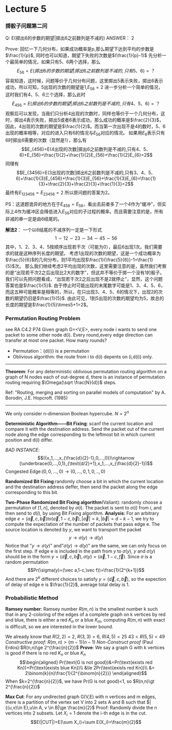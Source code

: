# Lecture 5

### 掷骰子问题第二问
Q: E(掷出6的步数的期望|掷出6之前数列是不减的)
ANSWER： 2

Prove:
回忆一下几何分布，如果成功概率是p,那么期望下达到平均的步数是$\frac{1}{p}$, 同时也可以知道，期望下失败的次数是$(\frac{1}{p}-1)$
先分析一个最简单的情况，如果只有5、6两个选择，那么
$$E_{56}=E(掷出6的步数的期望|掷出6之前数列是不减的,只有5、6)=？$$
容易知道，这时候，问题等价于几何分布问题，这里掷出5表示失败，掷出6表示成功，所以可知，5出现的次数的期望是1,$E_{56}=2$
进一步分析一个简单的情况，这时我们有4、5、6三个选择，那么此时
$$E_{456}=E(掷出6的步数的期望|掷出6之前数列是不减的,只有4、5、6)=？$$
观察后可以发现，当我们只分析4出现的次数时，同样也等价于一个几何分布，这时，掷出4表示失败，掷出5或者6表示成功，那么成功的概率是$\frac{2}{3}$，因此，4出现的次数的期望是$\frac{1}{2}$。而当第一次出现不是4的数时，5、6出现的概率相等，对应的进入只有6的情况与$E_{56}$对应的情况。
如果用$E_{6}$表示只有6时掷出6需要的次数（显然是1），那么有
$$E_{456}=E(4出现的次数|掷出6之前数列是不减的,只有4、5、6)+E_{56}=\frac{1}{2}+\frac{1}{2}E_{56}+\frac{1}{2}E_{6}=2$$
同理有
$$E_{3456}=E(3出现的次数|掷出6之前数列是不减的,只有3、4、5、6)+\frac{1}{3}E_{456}+\frac{1}{3}E_{56}+\frac{1}{3}E_{6}=\frac{1}{3}+\frac{2}{3}+\frac{2}{3}+\frac{1}{3}=2$$
最终有$E_{123456}=E_{23456}=2$
所以原问题的答案为2。

PS：这道题诡异的地方在于$E_{456}=E_{56}$，看出去前者多了一个4作为“缓冲”，但实际上4作为缓冲区会降低进入$E_{56}$对应的子过程的概率。而且需要注意的是，所有非减的串一定是由6结尾的。

**解法2**：
一个以6结尾的不减序列一定是一下形式$$1\backsim12\backsim23\backsim34\backsim45\backsim56$$
其中，1、2、3、4、5按顺序出现若干次（可能为0），最后6出现1次。我们需要求的就是这种序列长度的期望。
考虑1出现的次数的期望，这是一个成功概率为$\frac{5}{6}$的几何分布，则1平均出现$\frac{1}{\frac{5}{6}}-1=\frac{1}{5}$次。
那么我们继续考虑2平均出现的次数，这里需要注意的是，虽然我们考察的是“出现若干次2之后出现比2大的数字”，但这并不等价于掷一个没有1的骰子。
我们可以先把问题看成，“出现若干次2之后出现不是2就停止”，显然，这个问题答案也是$\frac{1}{5}$. 由于停止时可能出现的末尾数字可能是1、3、4、5、6，而这五种可能概率是相等的，所以，在只出现3、4、5、6的情况下，出现2的次数的期望仍旧是$\frac{1}{5}$.
由此可见，1到5出现的次数的期望均为5，故总的长度的期望是$\frac{1}{5}\times5+1=2$。

### Permutation Routing Problem
see RA C4.2 P74
Given graph G=<V,E>, every node i wants to send one packet to some other node d(i). Every round,every edge direction can transfer at most one packet. How many rounds?
* Permutation：{d(i)} is a permutation
* Oblivious algorithm: the route from i to d(i) depents on (i,d(i)) only.
-----
**Theorem**:
For any deterministic oblivious permutation routing algorithm on a graph of N nodes each of out-degree d, there is an instance of permutation routing requiring $\Omega(\sqrt \frac{N}{d})$ steps.

Ref: "Routing, merging and sorting on parallel models of
computation" by A. Borodin, J.E. Hopcroft. (1985)

----

We only consider n-dimension Boolean hypercube. $N=2^n$ 

**Deterministic Algorithm——Bit Fixing**: scanf the current location and compare it with the destination address. Send the packet out of the current node along the edge corresponding to the leftmost bit in which current position and d(i) differ.

*BAD INSTANCE*:
$$({x_1,...,x_{\frac{d}{2}-1},0,...,0})\rightarrow (\underbrace{0,...,0,1}_{\text{d/2}+1},x_1,...,x_{\frac{d}{2}-1})$$
Congested Edge:$(0,0,...,0)\rightarrow (0,...,0,1,0,..,0)$

**Randomized Bit Fixing**:randomly choose a bit in which the current location and the destination address deffer, then send the packet along the edge corresponding to this bit.

**Two-Phase Randomized Bit Fixing algorithm**(Valiant):
randomly choose a permutation of $[1,n]$, denoted by $\sigma(i)$. The packet is sent to $\sigma(i)$ from $i$, and then send to $d(i)$, by using Bit Fixing algorithm.
**Analysis**:
For an arbitrary edge $e=(\vec a,c,\vec b)to(\vec a,1-c,\vec b),|\vec a|=k,|\vec b|=d-k-1$, we try to compute the expectation of the number of packets that pass edge e.
The source location is denoted by $y$, we want to transport the packet
$$y\rightarrow \sigma(y) \rightarrow d(y)$$
Notice that "$y\rightarrow \sigma(y)$" and"$\sigma(y) \rightarrow d(y)$" are the same, we can only focus on the first step. If edge e is included in the path from $y$ to $\sigma(y)$, $y$ and $\sigma(y)$ should be in the form $y=(\vec d,c,\vec b),\sigma(y)=(\vec a,1-c,\vec f)$. 
Since $\sigma$ is a random permutation
$$Pr(\sigma(y)=(\vec a,1-c,\vec f))=\frac{1}{2^{k+1}}$$
And there are $2^k$ different choices to satisfy $y=(\vec d,c,\vec b)$, so the expection of delay of edge e is $\frac{1}{2}$, average total delay is 1. 
### Probabilistic Method
**Ramsey number**:
    Ramsey number $R(m,n)$ is the smallest number k such that in any 2-coloring of the edges of a complete graph on k vertices by red and blue, there is either a red $K_n$ or a blue $K_m$, computing $R(m,n)$ with exact is difficult, so we are interested in the lower bound.

We already know that $R(2,2)=2$, $R(3,3)=6$, $R(4,5)=25$
$43\lt R(5,5)\lt 49$
*Constructive proof*: $R(m,n)\gt(m-1)(n-1)$ 
*Non-Construct proof* (Paul Erdos):$R(n,n)\ge 2^{\frac{n}{2}}$
**Prove**:
We say a graph G with k vertices is good if there is no red $K_n$ or blue $K_n$
$$\begin{aligned}
    Pr(\text{G is not good})&=Pr(\text{exists red Kn})+Pr(\text{exists blue Kn})\\
    &\le 2Pr(\text{exists red Kn})\\
    &= 2\binom{k}{n}\frac{1}{2^{\binom{n}{2}}}
\end{aligned}$$
When $k=2^{\frac{n}{2}}$, we have Pr(G is not good)<1, so $R(n,n)\gt 2^{\frac{n}{2}}$

**Max Cut**:
For any undirected graph G(V,E) with n vertices and m edges, there is a partition of the vertex set V into 2 sets A and B such that $|{(u,v)\in E},u\in A, v \in B|\ge \frac{m}{2}$
Proof:
Randomly divide the n vertices into 2 subsets. Let $X_i=1$ denote the i-th edge is in the cut.
$$E(|CUT|)=E(\sum X_i)=\sum E(X_i)=\frac{m}{2}$$ 
